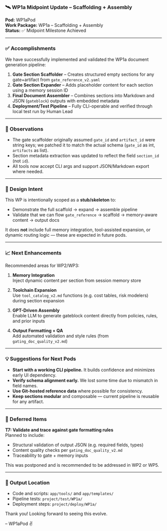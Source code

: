 ### 🛰️ WP1a Midpoint Update – Scaffolding + Assembly

**Pod:** WP1aPod  
**Work Package:** WP1a – Scaffolding + Assembly  
**Status:** ✅ Midpoint Milestone Achieved

---

### ✅ Accomplishments

We have successfully implemented and validated the WP1a document generation pipeline:

1. **Gate Section Scaffolder** – Creates structured empty sections for any gate+artifact from `gate_reference_v2.yaml`
2. **Gate Section Expander** – Adds placeholder content for each section using a memory session ID
3. **Final Document Assembler** – Combines sections into Markdown and JSON (`gateblock`) outputs with embedded metadata
4. **Deployment/Test Pipeline** – Fully CLI-operable and verified through local test run by Human Lead

---

### 🔬 Observations

- The gate scaffolder originally assumed `gate_id` and `artifact_id` were string keys; we patched it to match the actual schema (`gate_id` as int, `artifacts` as list).
- Section metadata extraction was updated to reflect the field `section_id` (not `id`).
- All tools now accept CLI args and support JSON/Markdown export where needed.

---

### 🧱 Design Intent

This WP is intentionally scoped as a **stub/skeleton** to:
- Demonstrate the full scaffold → expand → assemble pipeline
- Validate that we can flow `gate_reference` → scaffold → memory-aware content → output docs

It does **not** include full memory integration, tool-assisted expansion, or dynamic routing logic — these are expected in future pods.

---

### 📈 Next Enhancements

Recommended areas for WP2/WP3:

1. **Memory Integration**  
   Inject dynamic content per section from session memory store

2. **Toolchain Expansion**  
   Use `tool_catalog_v2.md` functions (e.g. cost tables, risk modelers) during section expansion

3. **GPT-Driven Assembly**  
   Enable LLM to generate gateblock content directly from policies, rules, and prior inputs

4. **Output Formatting + QA**  
   Add automated validation and style rules (from `gating_doc_quality_v2.md`)

---

### 💡 Suggestions for Next Pods

- **Start with a working CLI pipeline.** It builds confidence and minimizes early UI dependency.
- **Verify schema alignment early.** We lost some time due to mismatch in field names.
- **Use Git-hosted reference data** where possible for consistency.
- **Keep sections modular** and composable — current pipeline is reusable for any artifact.

---

### 📌 Deferred Items

**T7: Validate and trace against gate formatting rules**  
Planned to include:
- Structural validation of output JSON (e.g. required fields, types)
- Content quality checks per `gating_doc_quality_v2.md`
- Traceability to gate + memory inputs

This was postponed and is recommended to be addressed in WP2 or WP5.

---

### 📎 Output Location
- Code and scripts: `app/tools/` and `app/templates/`
- Pipeline tests: `project/test/WP1a/`
- Deployment steps: `project/deploy/WP1a/`

Thank you! Looking forward to seeing this evolve.

– WP1aPod ✌️